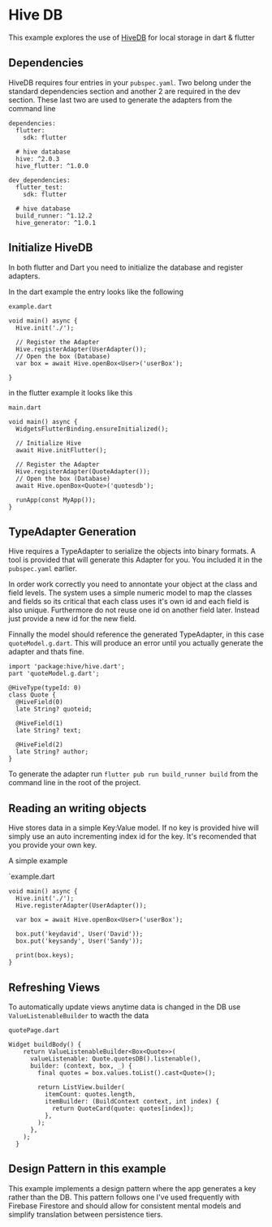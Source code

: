 # Hive DB

This example explores the use of [HiveDB](https://docs.hivedb.dev/) for local storage in dart & flutter


## Dependencies

HiveDB requires four entries in your `pubspec.yaml`. Two belong under the standard dependencies section and another 2 are required in the dev section. These last two are used to generate the adapters from the command line

```
dependencies:
  flutter:
    sdk: flutter
  
  # hive database
  hive: ^2.0.3
  hive_flutter: ^1.0.0

dev_dependencies:
  flutter_test:
    sdk: flutter

  # hive database
  build_runner: ^1.12.2
  hive_generator: ^1.0.1
```

## Initialize HiveDB

In both flutter and Dart you need to initialize the database and register adapters. 

In the dart example the entry looks like the following

`example.dart`
```
void main() async {
  Hive.init('./'); 

  // Register the Adapter
  Hive.registerAdapter(UserAdapter());
  // Open the box (Database) 
  var box = await Hive.openBox<User>('userBox');
  
}
```

in the flutter example it looks like this

`main.dart`
```
void main() async {
  WidgetsFlutterBinding.ensureInitialized();

  // Initialize Hive
  await Hive.initFlutter();

  // Register the Adapter
  Hive.registerAdapter(QuoteAdapter());
  // Open the box (Database) 
  await Hive.openBox<Quote>('quotesdb');

  runApp(const MyApp());
}
```

## TypeAdapter Generation

Hive requires a TypeAdapter to serialize the objects into binary formats. A tool is provided that will generate this Adapter for you. You included it in the `pubspec.yaml` earlier. 

In order work correctly you need to annontate your object at the class and field levels. The system uses a simple numeric model to map the classes and fields so its critical that each class uses it's own id and each field is also unique. Furthermore do not reuse one id on another field later. Instead just provide a new id for the new field. 

Finnally the model should reference the generated TypeAdapter, in this case `quoteModel.g.dart`. This will produce an error until you actually generate the adapter and thats fine. 

```
import 'package:hive/hive.dart';
part 'quoteModel.g.dart';

@HiveType(typeId: 0)
class Quote {
  @HiveField(0)
  late String? quoteid; 

  @HiveField(1)
  late String? text;

  @HiveField(2)
  late String? author;
}

```

To generate the adapter run `flutter pub run build_runner build` from the command line in the root of the project. 

## Reading an writing objects

Hive stores data in a simple Key:Value model. If no key is provided hive will simply use an auto incrementing index id for the key. It's recomended that you provide your own key. 

A simple example

`example.dart
```
void main() async {
  Hive.init('./'); 
  Hive.registerAdapter(UserAdapter());

  var box = await Hive.openBox<User>('userBox');

  box.put('keydavid', User('David'));
  box.put('keysandy', User('Sandy'));

  print(box.keys);
}
```

## Refreshing Views

To automatically update views anytime data is changed in the DB use `ValueListenableBuilder` to wacth the data

`quotePage.dart`
```
Widget buildBody() {
    return ValueListenableBuilder<Box<Quote>>(
      valueListenable: Quote.quotesDB().listenable(),
      builder: (context, box, _) {
        final quotes = box.values.toList().cast<Quote>();

        return ListView.builder(
          itemCount: quotes.length,
          itemBuilder: (BuildContext context, int index) {
            return QuoteCard(quote: quotes[index]);
          },
        );
      },
    );
  }
```


## Design Pattern in this example

This example implements a design pattern where the app generates a key rather than the DB. This pattern follows one I've used frequently with Firebase Firestore and should allow for 
consistent mental models and simplify translation between persistence tiers. 